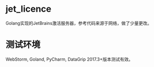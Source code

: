 # jet_licenceGolang实现的JetBrains激活服务器，参考代码来源于网络，做了少量更改。# 测试环境WebStorm, Goland, PyCharm, DataGrip 2017.3+版本测试有效。